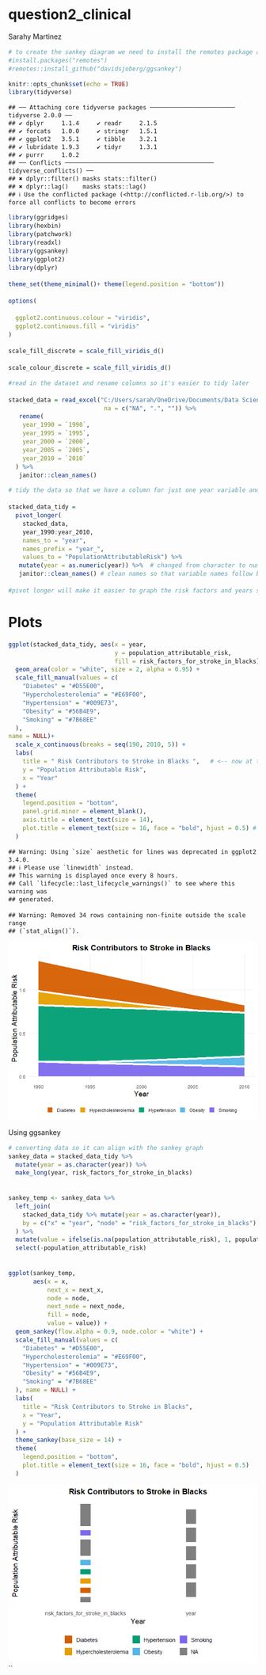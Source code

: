 question2_clinical
================
Sarahy Martinez

``` r
# to create the sankey diagram we need to install the remotes package and githbut package 
#install.packages("remotes")
#remotes::install_github("davidsjoberg/ggsankey")
```

``` r
knitr::opts_chunk$set(echo = TRUE)
library(tidyverse)
```

    ## ── Attaching core tidyverse packages ──────────────────────── tidyverse 2.0.0 ──
    ## ✔ dplyr     1.1.4     ✔ readr     2.1.5
    ## ✔ forcats   1.0.0     ✔ stringr   1.5.1
    ## ✔ ggplot2   3.5.1     ✔ tibble    3.2.1
    ## ✔ lubridate 1.9.3     ✔ tidyr     1.3.1
    ## ✔ purrr     1.0.2     
    ## ── Conflicts ────────────────────────────────────────── tidyverse_conflicts() ──
    ## ✖ dplyr::filter() masks stats::filter()
    ## ✖ dplyr::lag()    masks stats::lag()
    ## ℹ Use the conflicted package (<http://conflicted.r-lib.org/>) to force all conflicts to become errors

``` r
library(ggridges)
library(hexbin)
library(patchwork)
library(readxl)
library(ggsankey)
library(ggplot2)
library(dplyr) 

theme_set(theme_minimal()+ theme(legend.position = "bottom"))

options(
  
  ggplot2.continuous.colour = "viridis",
  ggplot2.continuous.fill = "viridis"
)

scale_fill_discrete = scale_fill_viridis_d()    

scale_colour_discrete = scale_fill_viridis_d() 
```

``` r
#read in the dataset and rename columns so it's easier to tidy later

stacked_data = read_excel("C:/Users/sarah/OneDrive/Documents/Data Science/clinical/Stacked_column_stroke_blacks_noAF.xlsx",
                           na = c("NA", ".", "")) %>% 
   rename(
    year_1990 = `1990`,
    year_1995 = `1995`,
    year_2000 = `2000`,
    year_2005 = `2005`,
    year_2010 = `2010`
  ) %>%
   janitor::clean_names()
```

``` r
# tidy the data so that we have a column for just one year variable and not multiple 

stacked_data_tidy = 
  pivot_longer(
    stacked_data, 
    year_1990:year_2010,
    names_to = "year",    
    names_prefix = "year_", 
    values_to = "PopulationAttributableRisk") %>% 
   mutate(year = as.numeric(year)) %>%  # changed from character to numeric so year can be treated as value
   janitor::clean_names() # clean names so that variable names follow better naming conventions
                                
#pivot longer will make it easier to graph the risk factors and years separately 
```

# Plots

``` r
ggplot(stacked_data_tidy, aes(x = year, 
                              y = population_attributable_risk, 
                              fill = risk_factors_for_stroke_in_blacks)) +
  geom_area(color = "white", size = 2, alpha = 0.95) +
  scale_fill_manual(values = c(
    "Diabetes" = "#D55E00",
    "Hypercholesterolemia" = "#E69F00",
    "Hypertension" = "#009E73",
    "Obesity" = "#56B4E9",
    "Smoking" = "#7B68EE"
  ),
name = NULL)+
  scale_x_continuous(breaks = seq(190, 2010, 5)) +
  labs(
    title = " Risk Contributors to Stroke in Blacks ",   # <-- now at top
    y = "Population Attributable Risk",                                
    x = "Year"
  ) +
  theme(
    legend.position = "bottom",
    panel.grid.minor = element_blank(),
    axis.title = element_text(size = 14),
    plot.title = element_text(size = 16, face = "bold", hjust = 0.5) # centered title
  )
```

    ## Warning: Using `size` aesthetic for lines was deprecated in ggplot2 3.4.0.
    ## ℹ Please use `linewidth` instead.
    ## This warning is displayed once every 8 hours.
    ## Call `lifecycle::last_lifecycle_warnings()` to see where this warning was
    ## generated.

    ## Warning: Removed 34 rows containing non-finite outside the scale range
    ## (`stat_align()`).

![](question2_files/figure-gfm/unnamed-chunk-5-1.png)<!-- -->

Using ggsankey

``` r
# converting data so it can align with the sankey graph
sankey_data = stacked_data_tidy %>%
  mutate(year = as.character(year)) %>%
  make_long(year, risk_factors_for_stroke_in_blacks)


sankey_temp <- sankey_data %>%
  left_join(
    stacked_data_tidy %>% mutate(year = as.character(year)),
    by = c("x" = "year", "node" = "risk_factors_for_stroke_in_blacks")
  ) %>%
  mutate(value = ifelse(is.na(population_attributable_risk), 1, population_attributable_risk)) %>%
  select(-population_attributable_risk)


ggplot(sankey_temp,
       aes(x = x,
           next_x = next_x,
           node = node,
           next_node = next_node,
           fill = node,
           value = value)) +
  geom_sankey(flow.alpha = 0.9, node.color = "white") +
  scale_fill_manual(values = c(
    "Diabetes" = "#D55E00",
    "Hypercholesterolemia" = "#E69F00",
    "Hypertension" = "#009E73",
    "Obesity" = "#56B4E9",
    "Smoking" = "#7B68EE"
  ), name = NULL) +
  labs(
    title = "Risk Contributors to Stroke in Blacks",
    x = "Year",
    y = "Population Attributable Risk"
  ) +
  theme_sankey(base_size = 14) +
  theme(
    legend.position = "bottom",
    plot.title = element_text(size = 16, face = "bold", hjust = 0.5)
  )
```

![](question2_files/figure-gfm/unnamed-chunk-6-1.png)<!-- --> \`\`
